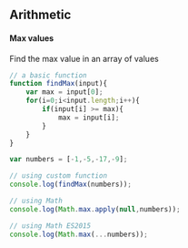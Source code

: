 ## Arithmetic

#### Max values
Find the max value in an array of values
```javascript
// a basic function
function findMax(input){
    var max = input[0];
    for(i=0;i<input.length;i++){
        if(input[i] >= max){
            max = input[i];
        }
    }
}

var numbers = [-1,-5,-17,-9];

// using custom function
console.log(findMax(numbers));

// using Math
console.log(Math.max.apply(null,numbers));

// using Math ES2015
console.log(Math.max(...numbers));
```
